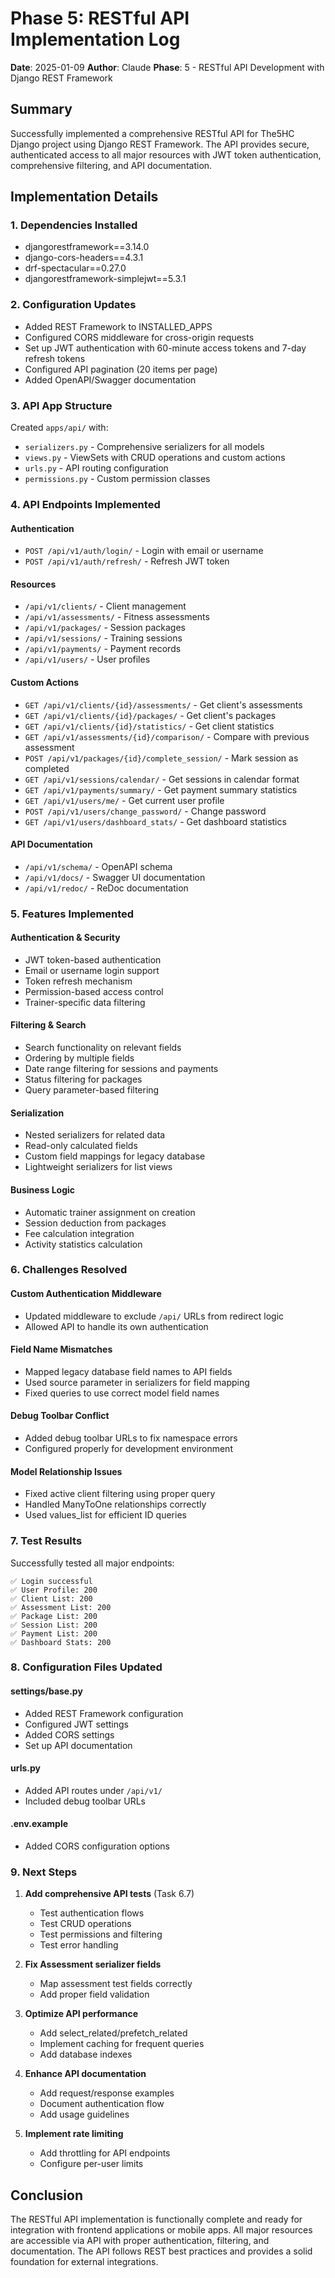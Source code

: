 # Phase 5: RESTful API Implementation Log

**Date**: 2025-01-09
**Author**: Claude
**Phase**: 5 - RESTful API Development with Django REST Framework

## Summary

Successfully implemented a comprehensive RESTful API for The5HC Django project using Django REST Framework. The API provides secure, authenticated access to all major resources with JWT token authentication, comprehensive filtering, and API documentation.

## Implementation Details

### 1. Dependencies Installed
- djangorestframework==3.14.0
- django-cors-headers==4.3.1
- drf-spectacular==0.27.0
- djangorestframework-simplejwt==5.3.1

### 2. Configuration Updates
- Added REST Framework to INSTALLED_APPS
- Configured CORS middleware for cross-origin requests
- Set up JWT authentication with 60-minute access tokens and 7-day refresh tokens
- Configured API pagination (20 items per page)
- Added OpenAPI/Swagger documentation

### 3. API App Structure
Created `apps/api/` with:
- `serializers.py` - Comprehensive serializers for all models
- `views.py` - ViewSets with CRUD operations and custom actions
- `urls.py` - API routing configuration
- `permissions.py` - Custom permission classes

### 4. API Endpoints Implemented

#### Authentication
- `POST /api/v1/auth/login/` - Login with email or username
- `POST /api/v1/auth/refresh/` - Refresh JWT token

#### Resources
- `/api/v1/clients/` - Client management
- `/api/v1/assessments/` - Fitness assessments
- `/api/v1/packages/` - Session packages
- `/api/v1/sessions/` - Training sessions
- `/api/v1/payments/` - Payment records
- `/api/v1/users/` - User profiles

#### Custom Actions
- `GET /api/v1/clients/{id}/assessments/` - Get client's assessments
- `GET /api/v1/clients/{id}/packages/` - Get client's packages
- `GET /api/v1/clients/{id}/statistics/` - Get client statistics
- `GET /api/v1/assessments/{id}/comparison/` - Compare with previous assessment
- `POST /api/v1/packages/{id}/complete_session/` - Mark session as completed
- `GET /api/v1/sessions/calendar/` - Get sessions in calendar format
- `GET /api/v1/payments/summary/` - Get payment summary statistics
- `GET /api/v1/users/me/` - Get current user profile
- `POST /api/v1/users/change_password/` - Change password
- `GET /api/v1/users/dashboard_stats/` - Get dashboard statistics

#### API Documentation
- `/api/v1/schema/` - OpenAPI schema
- `/api/v1/docs/` - Swagger UI documentation
- `/api/v1/redoc/` - ReDoc documentation

### 5. Features Implemented

#### Authentication & Security
- JWT token-based authentication
- Email or username login support
- Token refresh mechanism
- Permission-based access control
- Trainer-specific data filtering

#### Filtering & Search
- Search functionality on relevant fields
- Ordering by multiple fields
- Date range filtering for sessions and payments
- Status filtering for packages
- Query parameter-based filtering

#### Serialization
- Nested serializers for related data
- Read-only calculated fields
- Custom field mappings for legacy database
- Lightweight serializers for list views

#### Business Logic
- Automatic trainer assignment on creation
- Session deduction from packages
- Fee calculation integration
- Activity statistics calculation

### 6. Challenges Resolved

#### Custom Authentication Middleware
- Updated middleware to exclude `/api/` URLs from redirect logic
- Allowed API to handle its own authentication

#### Field Name Mismatches
- Mapped legacy database field names to API fields
- Used source parameter in serializers for field mapping
- Fixed queries to use correct model field names

#### Debug Toolbar Conflict
- Added debug toolbar URLs to fix namespace errors
- Configured properly for development environment

#### Model Relationship Issues
- Fixed active client filtering using proper query
- Handled ManyToOne relationships correctly
- Used values_list for efficient ID queries

### 7. Test Results

Successfully tested all major endpoints:
```
✅ Login successful
✅ User Profile: 200
✅ Client List: 200
✅ Assessment List: 200
✅ Package List: 200
✅ Session List: 200
✅ Payment List: 200
✅ Dashboard Stats: 200
```

### 8. Configuration Files Updated

#### settings/base.py
- Added REST Framework configuration
- Configured JWT settings
- Added CORS settings
- Set up API documentation

#### urls.py
- Added API routes under `/api/v1/`
- Included debug toolbar URLs

#### .env.example
- Added CORS configuration options

### 9. Next Steps

1. **Add comprehensive API tests** (Task 6.7)
   - Test authentication flows
   - Test CRUD operations
   - Test permissions and filtering
   - Test error handling

2. **Fix Assessment serializer fields**
   - Map assessment test fields correctly
   - Add proper field validation

3. **Optimize API performance**
   - Add select_related/prefetch_related
   - Implement caching for frequent queries
   - Add database indexes

4. **Enhance API documentation**
   - Add request/response examples
   - Document authentication flow
   - Add usage guidelines

5. **Implement rate limiting**
   - Add throttling for API endpoints
   - Configure per-user limits

## Conclusion

The RESTful API implementation is functionally complete and ready for integration with frontend applications or mobile apps. All major resources are accessible via API with proper authentication, filtering, and documentation. The API follows REST best practices and provides a solid foundation for external integrations.